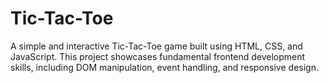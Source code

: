 # Tic-Tac-Toe
A simple and interactive Tic-Tac-Toe game built using HTML, CSS, and JavaScript. This project showcases fundamental frontend development skills, including DOM manipulation, event handling, and responsive design.
